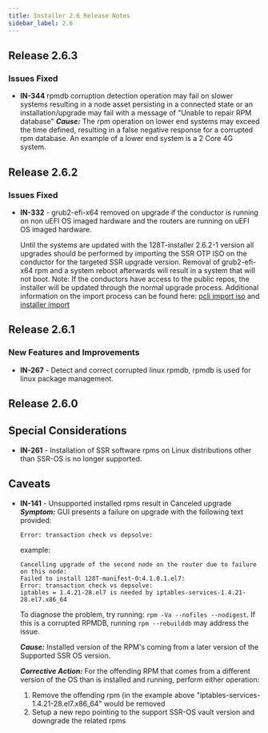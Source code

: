 ```yaml
---
title: Installer 2.6 Release Notes
sidebar_label: 2.6
---
```


## Release 2.6.3

### Issues Fixed

- **IN-344** rpmdb corruption detection operation may fail on slower systems resulting in a node asset persisting in a connected state or an installation/upgrade may fail with a message of "Unable to repair RPM database" 
  _**Cause:**_ The rpm operation on lower end systems may exceed the time defined, resulting in a false negative response for a corrupted rpm database. An example of a lower end system is a 2 Core 4G system.

## Release 2.6.2

### Issues Fixed

- **IN-332** - grub2-efi-x64 removed on upgrade if the conductor is running on non uEFI OS imaged hardware and the routers are running on uEFI OS imaged hardware.

   Until the systems are updated with the 128T-installer 2.6.2-1 version all upgrades should be performed by importing the SSR OTP ISO on the conductor for the targeted SSR upgrade version. Removal of grub2-efi-x64 rpm and a system reboot afterwards will result in a system that will not boot. Note: If the conductors have access to the public repos, the installer will be updated through the normal upgrade process. Additional information on the import process can be found here: [pcli import iso](cli_reference.md#import-iso) and [installer import](installer_cli_reference.md#import)

## Release 2.6.1

### New Features and Improvements

- **IN-267** - Detect and correct corrupted linux rpmdb, rpmdb is used for linux package management.

## Release 2.6.0

## Special Considerations

- **IN-261** - Installation of SSR software rpms on Linux distributions other than SSR-OS is no longer supported.

## Caveats

- **IN-141** - Unsupported installed rpms result in Canceled upgrade
  _**Symptom:**_ GUI presents a failure on upgrade with the following text provided:

  ```
  Error: transaction check vs depsolve:
  ```

  example:

  ```
  Cancelling upgrade of the second node on the router due to failure on this node:
  Failed to install 128T-manifest-0:4.1.0.1.el7:
  Error: transaction check vs depsolve:
  iptables = 1.4.21-28.el7 is needed by iptables-services-1.4.21-28.el7.x86_64
  ```

  To diagnose the problem, try running: `rpm -Va --nofiles --nodigest`.
  If this is a corrupted RPMDB, running `rpm --rebuilddb` may address the issue.

  _**Cause:**_ Installed version of the RPM's coming from a later version of the Supported SSR OS version.

  _**Corrective Action:**_ For the offending RPM that comes from a different version of the OS than is installed and running, perform either operation:

  1. Remove the offending rpm (in the example above "iptables-services-1.4.21-28.el7.x86_64" would be removed
  2. Setup a new repo pointing to the support SSR-OS vault version and downgrade the related rpms
